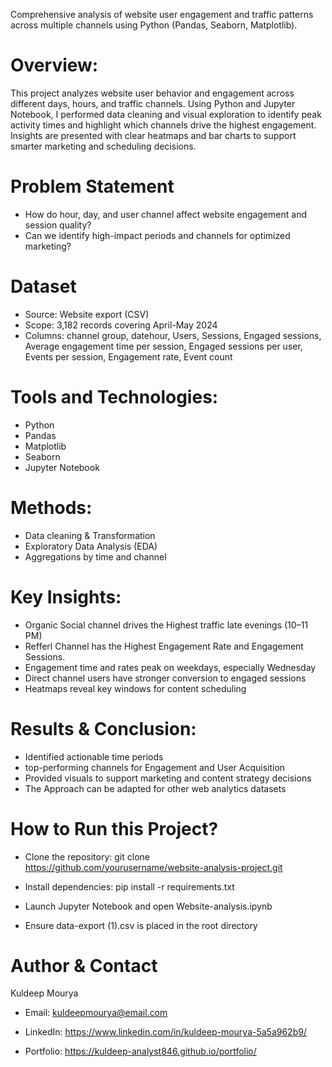 Comprehensive analysis of website user engagement and traffic patterns across multiple channels using Python (Pandas, Seaborn, Matplotlib).

# Overview:
This project analyzes website user behavior and engagement across different days, hours, and traffic channels. Using Python and Jupyter Notebook, I performed data cleaning and visual exploration to identify peak activity times and highlight which channels drive the highest engagement. Insights are presented with clear heatmaps and bar charts to support smarter marketing and scheduling decisions.

# Problem Statement
- How do hour, day, and user channel affect website engagement and session quality?
- Can we identify high-impact periods and channels for optimized marketing?

# Dataset
- Source: Website export (CSV)
- Scope: 3,182 records covering April-May 2024
- Columns: channel group, datehour, Users, Sessions, Engaged sessions, Average engagement time per session, Engaged sessions per user, Events per session, Engagement rate, Event count

# Tools and Technologies:
- Python
- Pandas
- Matplotlib
- Seaborn
- Jupyter Notebook

# Methods:
- Data cleaning & Transformation
- Exploratory Data Analysis (EDA)
- Aggregations by time and channel

# Key Insights:
- Organic Social channel drives the Highest traffic late evenings (10–11 PM)
- Refferl Channel has the Highest Engagement Rate and Engagement Sessions.
- Engagement time and rates peak on weekdays, especially Wednesday
- Direct channel users have stronger conversion to engaged sessions
- Heatmaps reveal key windows for content scheduling

# Results & Conclusion:
- Identified actionable time periods
- top-performing channels for Engagement and User Acquisition
- Provided visuals to support marketing and content strategy decisions
- The Approach can be adapted for other web analytics datasets

# How to Run this Project?
- Clone the repository:
git clone https://github.com/yourusername/website-analysis-project.git

 - Install dependencies:
pip install -r requirements.txt

 - Launch Jupyter Notebook and open Website-analysis.ipynb

- Ensure data-export (1).csv is placed in the root directory

# Author & Contact
Kuldeep Mourya

- Email: kuldeepmourya@email.com

- LinkedIn: https://www.linkedin.com/in/kuldeep-mourya-5a5a962b9/

- Portfolio: https://kuldeep-analyst846.github.io/portfolio/
